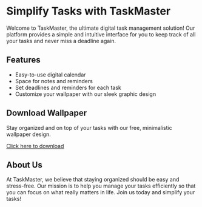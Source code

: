 <!--font:Poppins-->

# Simplify Tasks with TaskMaster

Welcome to TaskMaster, the ultimate digital task management solution! Our platform provides a simple and intuitive interface for you to keep track of all your tasks and never miss a deadline again.

## Features
- Easy-to-use digital calendar
- Space for notes and reminders
- Set deadlines and reminders for each task
- Customize your wallpaper with our sleek graphic design

## Download Wallpaper
Stay organized and on top of your tasks with our free, minimalistic wallpaper design. 

[Click here to download](https://example.com/wallpaper)

## About Us
At TaskMaster, we believe that staying organized should be easy and stress-free. Our mission is to help you manage your tasks efficiently so that you can focus on what really matters in life. Join us today and simplify your tasks!

<!--

Write me markdown content of website with wallpaper:

"A wallpaper with a simple graphic of a digital calendar or to-do list, with space for notes and reminders."

The header of the page should not be copy of the text but rather a real content of the website which is using this wallpaper.


---


# TaskMaster - Your Digital To-Do List

Welcome to TaskMaster, your ultimate digital to-do list! Keep track of all your tasks and never miss a deadline again with our simple and intuitive interface.

## Features
- Easy-to-use digital calendar
- Space for notes and reminders
- Set deadlines and reminders for each task
- Customize your wallpaper with our simple graphic design

## Download Wallpaper
Download our simple graphic wallpaper for free! Stay organized and on top of your tasks with this sleek and minimalistic design. 

[Click here to download](https://example.com/wallpaper)

## About Us
At TaskMaster, we believe that staying organized should be easy and stress-free. Our mission is to help you manage your tasks efficiently so that you can focus on what really matters in life. Join us today and take control of your to-do list!


---


Heading is too long, rewrite whole content.


---


# TaskMaster - Simplify Your To-Do List

Welcome to TaskMaster, the ultimate digital to-do list solution! Our platform provides a simple and intuitive interface for you to keep track of all your tasks and never miss a deadline again.

## Features
- Easy-to-use digital calendar
- Space for notes and reminders
- Set deadlines and reminders for each task
- Customize your wallpaper with our sleek graphic design

## Download Wallpaper
Stay organized and on top of your tasks with our free, minimalistic wallpaper design. 

[Click here to download](https://example.com/wallpaper)

## About Us
At TaskMaster, we believe that staying organized should be easy and stress-free. Our mission is to help you manage your tasks efficiently so that you can focus on what really matters in life. Join us today and simplify your to-do list!


---


Heading is too long, rewrite whole content.


---


# TaskMaster - Simplify Your To-Do List

Welcome to TaskMaster, the ultimate digital to-do list solution! Our platform provides a simple and intuitive interface for you to keep track of all your tasks and never miss a deadline again.

## Features
- Easy-to-use digital calendar
- Space for notes and reminders
- Set deadlines and reminders for each task
- Customize your wallpaper with our sleek graphic design

## Download Wallpaper
Stay organized and on top of your tasks with our free, minimalistic wallpaper design. 

[Click here to download](https://example.com/wallpaper)

## About Us
At TaskMaster, we believe that staying organized should be easy and stress-free. Our mission is to help you manage your tasks efficiently so that you can focus on what really matters in life. Join us today and simplify your to-do list!


---


Heading is too long, rewrite whole content.


---


# TaskMaster - Simplify Your Tasks

Welcome to TaskMaster, the ultimate digital task management solution! Our platform provides a simple and intuitive interface for you to keep track of all your tasks and never miss a deadline again.

## Features
- Easy-to-use digital calendar
- Space for notes and reminders
- Set deadlines and reminders for each task
- Customize your wallpaper with our sleek graphic design

## Download Wallpaper
Stay organized and on top of your tasks with our free, minimalistic wallpaper design. 

[Click here to download](https://example.com/wallpaper)

## About Us
At TaskMaster, we believe that staying organized should be easy and stress-free. Our mission is to help you manage your tasks efficiently so that you can focus on what really matters in life. Join us today and simplify your tasks!


---


Write me a Google font which is best fitting for the website.

Pick from the list:
- Lobster
- Montserrat
- Futura
- Inter
- Exo 2
- Lato
- Roboto
- Great Vibes
- Alegreya
- Poppins
- Barlow Condensed
- Playfair Display
- Raleway
- Orbitron
- Dancing Script
- Open Sans
- IBM Plex Sans


Write just the font name nothing else.


---


Poppins

-->
